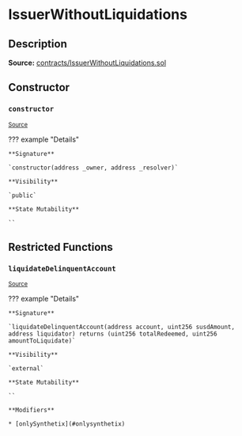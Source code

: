# IssuerWithoutLiquidations

## Description

**Source:** [contracts/IssuerWithoutLiquidations.sol](https://github.com/Synthetixio/synthetix/tree/v2.52.1-alpha/contracts/IssuerWithoutLiquidations.sol)

## Constructor

### `constructor`

<sub>[Source](https://github.com/Synthetixio/synthetix/tree/v2.52.1-alpha/contracts/IssuerWithoutLiquidations.sol#L8)</sub>

??? example "Details"

    **Signature**

    `constructor(address _owner, address _resolver)`

    **Visibility**

    `public`

    **State Mutability**

    ``

## Restricted Functions

### `liquidateDelinquentAccount`

<sub>[Source](https://github.com/Synthetixio/synthetix/tree/v2.52.1-alpha/contracts/IssuerWithoutLiquidations.sol#L10)</sub>

??? example "Details"

    **Signature**

    `liquidateDelinquentAccount(address account, uint256 susdAmount, address liquidator) returns (uint256 totalRedeemed, uint256 amountToLiquidate)`

    **Visibility**

    `external`

    **State Mutability**

    ``

    **Modifiers**

    * [onlySynthetix](#onlysynthetix)
